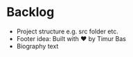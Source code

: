 # Backlog

- Project structure e.g. src folder etc.
- Footer idea: Built with ♥️ by Timur Bas
- Biography text
